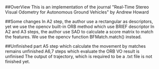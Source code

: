 ##OverView
This is an implementation of the journal "Real-Time Stereo Visual Odometry for Autonomous Ground Vehicles" by Andrew Howard

##Some changes
In A2 step, the author use a rectangular as descriptors, yet we use the opencv built-in ORB method which use BRIEF descriptor
In A2 and A3 steps, the author use SAD to calculate a score matrix to match the features. We use the opencv function BFMatch.match() instead.

##Unfinished part
A5 step which calculate the movement by matches remains unfinished
A6,7 steps which evaluate the ORB VO result is unfinised
The output of trajectory, which is required to be a .txt file is not finished yet.